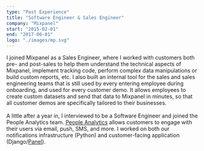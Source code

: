 ```yaml
---
type: "Past Experience"
title: "Software Engineer & Sales Engineer"
company: "Mixpanel"
start: "2015-02-01"
end: "2017-06-01"
logo: "./images/mp.svg"
---
```


I joined Mixpanel as a Sales Engineer, where I worked with customers both pre- and post-sales to help them understand the technical aspects of Mixpanel, implement tracking code, perform complex data manipulations or build custom reports, etc. I also built an internal tool for the sales and sales engineering teams that is still used by every entering employee during onboarding, and used for every customer demo. It allows employees to create custom datasets and send that data to Mixpanel in minutes, so that all customer demos are specifically tailored to their businesses.
<br><br>
A little after a year in, I interviewed to be a Software Engineer and joined the People Analytics team. <a href="https://mixpanel.com/people/" target="_blank">People Analytics</a> allows customers to engage with their users via email, push, SMS, and more. I worked on both our notifications infrastructure (Python) and customer-facing application (Django/<a href="https://github.com/mixpanel/panel" target="_blank">Panel</a>).
